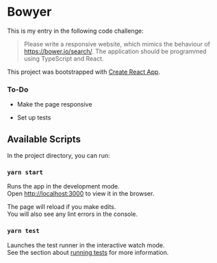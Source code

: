 # Bowyer

This is my entry in the following code challenge:

> Please write a responsive website, which mimics the behaviour of https://bower.io/search/. The application should be programmed using TypeScript and React.

This project was bootstrapped with [Create React App](https://github.com/facebook/create-react-app).

### To-Do

- Make the page responsive

- Set up tests

## Available Scripts

In the project directory, you can run:

### `yarn start`

Runs the app in the development mode.\
Open [http://localhost:3000](http://localhost:3000) to view it in the browser.

The page will reload if you make edits.\
You will also see any lint errors in the console.

### `yarn test`

Launches the test runner in the interactive watch mode.\
See the section about [running tests](https://facebook.github.io/create-react-app/docs/running-tests) for more information.
